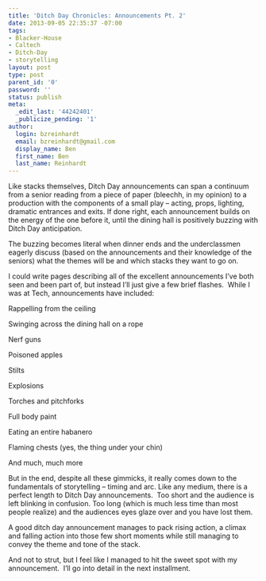 ```yaml
---
title: 'Ditch Day Chronicles: Announcements Pt. 2'
date: 2013-09-05 22:35:37 -07:00
tags:
- Blacker-House
- Caltech
- Ditch-Day
- storytelling
layout: post
type: post
parent_id: '0'
password: ''
status: publish
meta:
  _edit_last: '44242401'
  _publicize_pending: '1'
author:
  login: bzreinhardt
  email: bzreinhardt@gmail.com
  display_name: Ben
  first_name: Ben
  last_name: Reinhardt
---
```


<p>Like stacks themselves, Ditch Day announcements can span a continuum from a senior reading from a piece of paper (bleechh, in my opinion) to a production with the components of a small play – acting, props, lighting, dramatic entrances and exits. If done right, each announcement builds on the energy of the one before it, until the dining hall is positively buzzing with Ditch Day anticipation.</p>
<p>The buzzing becomes literal when dinner ends and the underclassmen eagerly discuss (based on the announcements and their knowledge of the seniors) what the themes will be and which stacks they want to go on.</p>
<p>I could write pages describing all of the excellent announcements I’ve both seen and been part of, but instead I’ll just give a few brief flashes.  While I was at Tech, announcements have included:</p>
<p>Rappelling from the ceiling</p>
<p>Swinging across the dining hall on a rope</p>
<p>Nerf guns</p>
<p>Poisoned apples</p>
<p>Stilts</p>
<p>Explosions</p>
<p>Torches and pitchforks</p>
<p>Full body paint</p>
<p>Eating an entire habanero</p>
<p>Flaming chests (yes, the thing under your chin)</p>
<p>And much, much more</p>
<p>But in the end, despite all these gimmicks, it really comes down to the fundamentals of storytelling – timing and arc. Like any medium, there is a perfect length to Ditch Day announcements.  Too short and the audience is left blinking in confusion. Too long (which is much less time than most people realize) and the audiences eyes glaze over and you have lost them.</p>
<p>A good ditch day announcement manages to pack rising action, a climax and falling action into those few short moments while still managing to convey the theme and tone of the stack.</p>
<p>And not to strut, but I feel like I managed to hit the sweet spot with my announcement.  I’ll go into detail in the next installment.</p>
